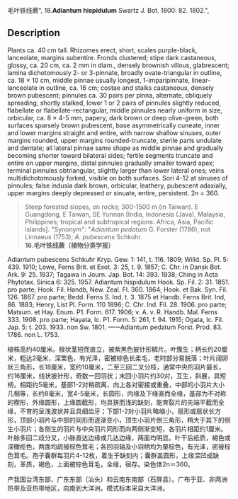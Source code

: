 毛叶铁线蕨",
18.**Adiantum hispidulum** Swartz J. Bot. 1800: 82. 1802.",

## Description
Plants ca. 40 cm tall. Rhizomes erect, short, scales purple-black, lanceolate, margins subentire. Fronds clustered; stipe dark castaneous, glossy, ca. 20 cm, ca. 2 mm in diam., densely brownish villous, glabrescent; lamina dichotomously 2- or 3-pinnate, broadly ovate-triangular in outline, ca. 18 × 10 cm, middle pinnae usually longest, 1-imparipinnate, linear-lanceolate in outline, ca. 16 cm; costae and stalks castaneous, densely brown pubescent; pinnules ca. 30 pairs per pinna, alternate, obliquely spreading, shortly stalked, lower 1 or 2 pairs of pinnules slightly reduced, flabellate or flabellate-rectangular, middle pinnules nearly uniform in size, orbicular, ca. 8 × 4-5 mm, papery, dark brown or deep olive-green, both surfaces sparsely brown pubescent, base asymmetrically cuneate, inner and lower margins straight and entire, with narrow shallow sinuses, outer margins rounded, upper margins rounded-truncate, sterile parts undulate and dentate; all lateral pinnae same shape as middle pinnae and gradually becoming shorter toward bilateral sides; fertile segments truncate and entire on upper margins, distal pinnules gradually smaller toward apex; terminal pinnules obtriangular, slightly larger than lower lateral ones; veins multidichotomously forked, visible on both surfaces. Sori 4-12 at sinuses of pinnules; false indusia dark brown, orbicular, leathery, pubescent adaxially, upper margins deeply depressed or sinuate, entire, persistent. 2*n* = 360.

> Steep forested slopes, on rocks; 300-1500 m (in Taiwan). E Guangdong, E Taiwan, SE Yunnan [India, Indonesia (Java), Malaysia, Philippines; tropical and subtropical regions: Africa, Asia, Pacific islands].
  "Synonym": "*Adiantum pedatum* G. Forster (1786), not Linnaeus (1753); *A. pubescens* Schkuhr.
**16.毛叶铁线蕨（植物分类学报）**

Adiantum pubescens Schkuhr Kryp. Gew. 1: 141, t. 116. 1809; Willd. Sp. Pl. 5: 439. 1910; Lowe, Ferns Brit. et Exot. 3: 25, t. 9. 1857; C. Chr. in Dansk Bot. Ark. 9: 25. 1937; Tagawa in Journ. Jap. Bot. 14: 393. 1938; Ching in Acta Phytotax. Sinica 6: 325. 1957. Adiantum hispidulum Hook. Sp. Fil. 2: 31. 1851. pro parte; Hook. Fil. Handb, New. Zeal. Fl. 360. 1864; Hook. et Bak. Syn. Fil. 126. 1867. pro parte; Bedd. Ferns S. Ind. t. 3. 1875 et Handb. Ferns Brit. Ind, 86. 1883; Henry, List Pl. Form. 110 1896; C. Chr. Ind. Fil. 28. 1906. pro parte; Matsum. et Hay. Enum. P1. Form. 617. 1906; v. A. v. R. Handb. Mal. Ferns 333. 1908. pro parte; Hayata, Ic. P1. Form. 5: 261, f. 94. 1915; Ogata, Ic. Fil. Jap. 5: t. 203. 1933. non Sw. 1801. ——Adiantum pedatum Forst. Prod. 83. 1786. non L. 1753.

植株高约40厘米。根状茎短而直立，被紫黑色披针形鳞片。叶簇生；柄长约20厘米，粗达2毫米，深栗色，有光泽，密被棕色长柔毛，老时部分易脱落；叶片阔卵状三角形，长18厘米，宽约10厘米，二至三回二叉分枝，通常中央的羽片最长，约16厘米，线状披针形，奇数一回羽状；末回小羽片约30对，互生，斜展，具短柄，相距约5毫米，基部1-2对稍疏离，向上各对密接或重叠，中部的小羽片大小几相等，长约8毫米，宽4-5毫米，长圆形，内缘及下缘直而全缘，基部为不对称的楔形，外缘圆形，上缘圆截形，均具狭而浅的缺刻，能育裂片的先端平截而全缘，不育的呈浅波状并且具细齿牙；下部1-2对小羽片略缩小，扇形或扇状长方形，顶部小羽片与中部的同形而逐渐变小，顶生小羽片倒三角形，稍大于其下的侧生小羽片；各侧生的羽片与中央羽片同形而向两侧渐变短，各羽片相距约1厘米。叶脉多回二歧分叉，小脉直达边缘或几达边缘，两面均明显。叶干后纸质，褐色或深橄榄色，两面均疏被棕色茸毛；各回羽轴及小羽柄均为栗棕色，有光泽，密被棕色茸毛。孢子囊群每羽片4-12枚，着生于缺刻内；囊群盖圆形，上缘深凹成缺刻，革质，褐色，上面被棕色茸毛，全缘，宿存。染色体2n＝360。

产我国台湾东部、广东东部（汕头）和云南东南部（石屏县）。广布于亚、非两洲热带及亚热带地区，向南到大洋洲。模式标本采自大洋洲。
